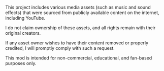 This project includes various media assets (such as music and sound effects) that were sourced from publicly available content on the internet, including YouTube.

I do not claim ownership of these assets, and all rights remain with their original creators.

If any asset owner wishes to have their content removed or properly credited, I will promptly comply with such a request.

This mod is intended for non-commercial, educational, and fan-based purposes only.
